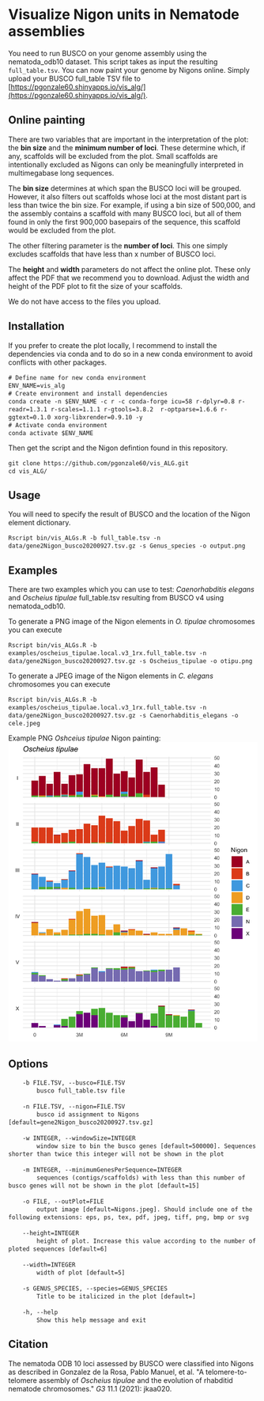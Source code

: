 # Visualize Nigon units in Nematode assemblies

You need to run BUSCO on your genome assembly using the nematoda_odb10 dataset.
This script takes as input the resulting `full_table.tsv`.
You can now paint your genome by Nigons online. Simply upload your BUSCO full_table TSV file to [https://pgonzale60.shinyapps.io/vis_alg/](https://pgonzale60.shinyapps.io/vis_alg/). 

## Online painting

There are two variables that are important in the interpretation of the plot: the **bin size** and the **minimum number of loci**. These determine which, if any, scaffolds will be excluded from the plot. Small scaffolds are intentionally excluded as Nigons can only be meaningfully interpreted in multimegabase long sequences. 

The **bin size** determines at which span the BUSCO loci will be grouped. However, it also filters out scaffolds whose loci at the most distant part is less than twice the bin size. For example, if using a bin size of 500,000, and the assembly contains a scaffold with many BUSCO loci, but all of them found in only the first 900,000 basepairs of the sequence, this scaffold would be excluded from the plot.

The other filtering parameter is the **number of loci**. This one simply excludes scaffolds that have less than x number of BUSCO loci.

The **height** and **width** parameters do not affect the online plot. These only affect the PDF that we recommend you to download. Adjust the width and height of the PDF plot to fit the size of your scaffolds.

We do not have access to the files you upload. 

## Installation

If you prefer to create the plot locally, I recommend to install the dependencies via conda and to do so in a new conda environment to avoid conflicts with other packages.

``` shell
# Define name for new conda environment
ENV_NAME=vis_alg
# Create environment and install dependencies
conda create -n $ENV_NAME -c r -c conda-forge icu=58 r-dplyr=0.8 r-readr=1.3.1 r-scales=1.1.1 r-gtools=3.8.2  r-optparse=1.6.6 r-ggtext=0.1.0 xorg-libxrender=0.9.10 -y
# Activate conda environment
conda activate $ENV_NAME
```

Then get the script and the Nigon defintion found in this repository.

``` shell
git clone https://github.com/pgonzale60/vis_ALG.git
cd vis_ALG/
```

## Usage

You will need to specify the result of BUSCO and the location of the Nigon element dictionary.

``` shell
Rscript bin/vis_ALGs.R -b full_table.tsv -n data/gene2Nigon_busco20200927.tsv.gz -s Genus_species -o output.png
```

## Examples

There are two examples which you can use to test: *Caenorhabditis elegans* and *Oscheius tipulae* full_table.tsv resulting from BUSCO v4 using nematoda_odb10.

To generate a PNG image of the Nigon elements in *O. tipulae* chromosomes you can execute

``` shell
Rscript bin/vis_ALGs.R -b examples/oscheius_tipulae.local.v3_1rx.full_table.tsv -n data/gene2Nigon_busco20200927.tsv.gz -s Oscheius_tipulae -o otipu.png
```

To generate a JPEG image of the Nigon elements in *C. elegans* chromosomes you can execute

``` shell
Rscript bin/vis_ALGs.R -b examples/oscheius_tipulae.local.v3_1rx.full_table.tsv -n data/gene2Nigon_busco20200927.tsv.gz -s Caenorhabditis_elegans -o cele.jpeg
```

Example PNG *Oshceius tipulae* Nigon painting:
![Example PNG *Oshceius tipulae* Nigon painting ](otipu.png)

## Options

```
	-b FILE.TSV, --busco=FILE.TSV
		busco full_table.tsv file

	-n FILE.TSV, --nigon=FILE.TSV
		busco id assignment to Nigons [default=gene2Nigon_busco20200927.tsv.gz]

	-w INTEGER, --windowSize=INTEGER
		window size to bin the busco genes [default=500000]. Sequences shorter than twice this integer will not be shown in the plot

	-m INTEGER, --minimumGenesPerSequence=INTEGER
		sequences (contigs/scaffolds) with less than this number of busco genes will not be shown in the plot [default=15]

	-o FILE, --outPlot=FILE
		output image [default=Nigons.jpeg]. Should include one of the following extensions: eps, ps, tex, pdf, jpeg, tiff, png, bmp or svg

	--height=INTEGER
		height of plot. Increase this value according to the number of ploted sequences [default=6]

	--width=INTEGER
		width of plot [default=5]

	-s GENUS_SPECIES, --species=GENUS_SPECIES
		Title to be italicized in the plot [default=]

	-h, --help
		Show this help message and exit
```

## Citation

The nematoda ODB 10 loci assessed by BUSCO were classified into Nigons as described in 
Gonzalez de la Rosa, Pablo Manuel, et al. "A telomere-to-telomere assembly of *Oscheius tipulae* and the evolution of rhabditid nematode chromosomes." *G3* 11.1 (2021): jkaa020.
